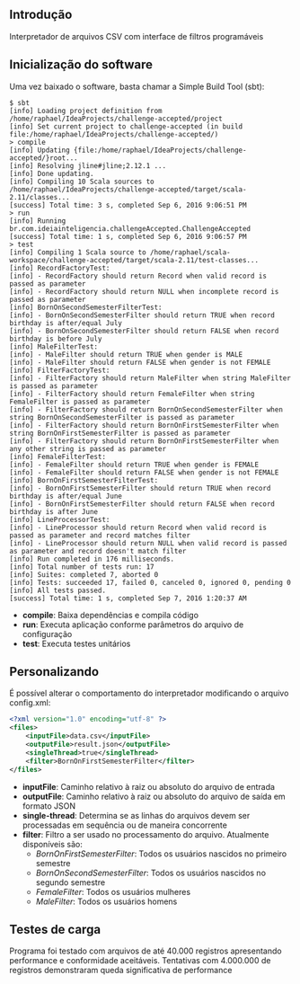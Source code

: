## Introdução

Interpretador de arquivos CSV com interface de filtros programáveis

## Inicialização do software

Uma vez baixado o software, basta chamar a Simple Build Tool (sbt):

```
$ sbt
[info] Loading project definition from /home/raphael/IdeaProjects/challenge-accepted/project
[info] Set current project to challenge-accepted (in build file:/home/raphael/IdeaProjects/challenge-accepted/)
> compile
[info] Updating {file:/home/raphael/IdeaProjects/challenge-accepted/}root...
[info] Resolving jline#jline;2.12.1 ...
[info] Done updating.
[info] Compiling 10 Scala sources to /home/raphael/IdeaProjects/challenge-accepted/target/scala-2.11/classes...
[success] Total time: 3 s, completed Sep 6, 2016 9:06:51 PM
> run
[info] Running br.com.ideiainteligencia.challengeAccepted.ChallengeAccepted
[success] Total time: 1 s, completed Sep 6, 2016 9:06:57 PM
> test
[info] Compiling 1 Scala source to /home/raphael/scala-workspace/challenge-accepted/target/scala-2.11/test-classes...
[info] RecordFactoryTest:
[info] - RecordFactory should return Record when valid record is passed as parameter
[info] - RecordFactory should return NULL when incomplete record is passed as parameter
[info] BornOnSecondSemesterFilterTest:
[info] - BornOnSecondSemesterFilter should return TRUE when record birthday is after/equal July
[info] - BornOnSecondSemesterFilter should return FALSE when record birthday is before July
[info] MaleFilterTest:
[info] - MaleFilter should return TRUE when gender is MALE
[info] - MaleFilter should return FALSE when gender is not FEMALE
[info] FilterFactoryTest:
[info] - FilterFactory should return MaleFilter when string MaleFilter is passed as parameter
[info] - FilterFactory should return FemaleFilter when string FemaleFilter is passed as parameter
[info] - FilterFactory should return BornOnSecondSemesterFilter when string BornOnSecondSemesterFilter is passed as parameter
[info] - FilterFactory should return BornOnFirstSemesterFilter when string BornOnFirstSemesterFilter is passed as parameter
[info] - FilterFactory should return BornOnFirstSemesterFilter when any other string is passed as parameter
[info] FemaleFilterTest:
[info] - FemaleFilter should return TRUE when gender is FEMALE
[info] - FemaleFilter should return FALSE when gender is not FEMALE
[info] BornOnFirstSemesterFilterTest:
[info] - BornOnFirstSemesterFilter should return TRUE when record birthday is after/equal June
[info] - BornOnFirstSemesterFilter should return FALSE when record birthday is after June
[info] LineProcessorTest:
[info] - LineProcessor should return Record when valid record is passed as parameter and record matches filter
[info] - LineProcessor should return NULL when valid record is passed as parameter and record doesn't match filter
[info] Run completed in 176 milliseconds.
[info] Total number of tests run: 17
[info] Suites: completed 7, aborted 0
[info] Tests: succeeded 17, failed 0, canceled 0, ignored 0, pending 0
[info] All tests passed.
[success] Total time: 1 s, completed Sep 7, 2016 1:20:37 AM

```

* **compile**: Baixa dependências e compila código
* **run**: Executa aplicação conforme parâmetros do arquivo de configuração
* **test**: Executa testes unitários

## Personalizando

É possível alterar o comportamento do interpretador modificando o arquivo config.xml:

```xml
<?xml version="1.0" encoding="utf-8" ?>
<files>
    <inputFile>data.csv</inputFile>
    <outputFile>result.json</outputFile>
    <singleThread>true</singleThread>
    <filter>BornOnFirstSemesterFilter</filter>
</files>
```

* **inputFile**: Caminho relativo à raiz ou absoluto do arquivo de entrada
* **outputFile**: Caminho relativo à raiz ou absoluto do arquivo de saída em formato JSON
* **single-thread**: Determina se as linhas do arquivos devem ser processadas em sequência ou de maneira concorrente
* **filter**: Filtro a ser usado no processamento do arquivo. Atualmente disponíveis são:
  * *BornOnFirstSemesterFilter*: Todos os usuários nascidos no primeiro semestre
  * *BornOnSecondSemesterFilter*: Todos os usuários nascidos no segundo semestre
  * *FemaleFilter*: Todos os usuários mulheres
  * *MaleFilter*: Todos os usuários homens

## Testes de carga

Programa foi testado com arquivos de até 40.000 registros apresentando performance e conformidade aceitáveis. Tentativas 
com 4.000.000 de registros demonstraram queda significativa de performance
